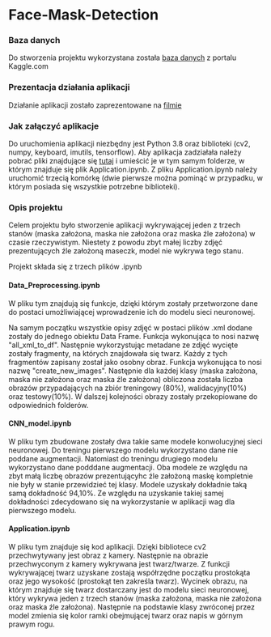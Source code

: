 # Face-Mask-Detection

### Baza danych
Do stworzenia projektu wykorzystana została [baza danych](https://www.kaggle.com/andrewmvd/face-mask-detection) z portalu Kaggle.com

### Prezentacja działania aplikacji
Działanie aplikacji zostało zaprezentowane na [filmie](https://youtu.be/jegcj527zGc)

### Jak załączyć aplikacje
Do uruchomienia aplikacji niezbędny jest Python 3.8 oraz biblioteki (cv2, numpy, keyboard, imutils, tensorflow).
Aby aplikacja zadziałała należy pobrać pliki znajdujące się [tutaj](https://drive.google.com/drive/folders/19z5TKETRr1-QXBMvhOhjVLsd-KHhRKDf?usp=sharing) i umieścić je w tym samym folderze, w którym znajduje się plik Application.ipynb.
Z pliku Application.ipynb należy uruchomić trzecią komórkę (dwie pierwsze można pominąć w przypadku, w którym posiada się wszystkie potrzebne biblioteki).


### Opis projektu
Celem projektu było stworzenie aplikacji wykrywającej jeden z trzech stanów (maska założona, maska nie założona oraz maska źle założona) w czasie rzeczywistym. Niestety z powodu zbyt małej liczby zdjęć prezentujących źle założoną maseczk, model nie wykrywa tego stanu.

Projekt składa się z trzech plików .ipynb
#### Data_Preprocessing.ipynb
W pliku tym znajdują się funkcje, dzięki którym zostały przetworzone dane do postaci umożliwiającej wprowadzenie ich do modelu sieci neuronowej.

Na samym początku wszystkie opisy zdjęć w postaci plików .xml dodane zostały do jednego obiektu Data Frame. Funkcja wykonująca to nosi nazwę "all_xml_to_df".
Następnie wykorzystując metadane ze zdjęć wycięte zostały fragmenty, na których znajdowała się twarz. Każdy z tych fragmentów zapisany został jako osobny obraz. Funkcja wykonująca to nosi nazwę "create_new_images".
Następnie dla każdej klasy (maska założona, maska nie założona oraz maska źle założona) obliczona została liczba obrazów przypadających na zbiór treningowy (80%), walidacyjny(10%) oraz testowy(10%). W dalszej kolejności obrazy zostały przekopiowane do odpowiednich folderów.

#### CNN_model.ipynb
W pliku tym zbudowane zostały dwa takie same modele konwolucyjnej sieci neuronowej. Do treningu pierwszego modelu wykorzystano dane nie poddane augmentacji. Natomiast do treningu drugiego modelu wykorzystano dane podddane augmentacji. Oba modele ze względu na zbyt małą liczbę obrazów prezentującyhc źle założoną maskę kompletnie nie były w stanie przewidzieć tej klasy. Modele uzyskały dokładnie taką samą dokładność 94,10%. Ze względu na uzyskanie takiej samej dokładności zdecydowano się na wykorzystanie w aplikacji wag dla pierwszego modelu.

#### Application.ipynb
W pliku tym znajduje się kod aplikacji. Dzięki bibliotece cv2 przechwytywany jest obraz z kamery. Następnie na obrazie przechwyconym z kamery wykrywana jest twarz/twarze. Z funkcji wykrywającej twarz uzyskane zostają współrzędne początku prostokąta oraz jego wysokość (prostokąt ten zakreśla twarz). Wycinek obrazu, na którym znajduje się twarz dostarczany jest do modelu sieci neuronowej, który wykrywa jeden z trzech stanów (maska założona, maska nie założona oraz maska źle założona). Następnie na podstawie klasy zwróconej przez model zmienia się kolor ramki obejmującej twarz oraz napis w górnym prawym rogu.
